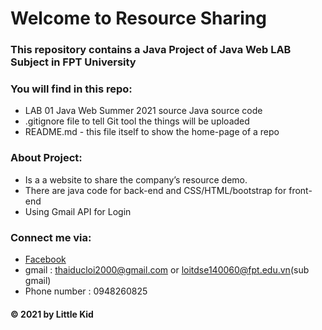 # Welcome to Resource Sharing
### This repository contains a Java Project of Java Web LAB Subject in FPT University

### You will find in this repo:
* LAB 01 Java Web Summer 2021 source Java source code
* .gitignore file to tell Git tool the things will be uploaded
* README.md - this file itself to show the home-page of a repo
### About Project:
* Is a a website to share the company’s resource demo.
* There are java code for back-end and CSS/HTML/bootstrap for front-end
* Using Gmail API for Login 

### Connect me via:
* [Facebook](https://www.facebook.com/loi.thaiduc.2000/)
* gmail : thaiducloi2000@gmail.com or loitdse140060@fpt.edu.vn(sub gmail)
* Phone number : 0948260825
#### © 2021 by Little Kid
